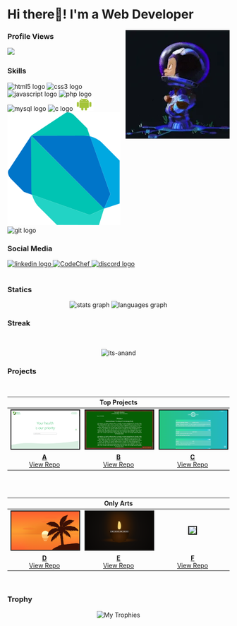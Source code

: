<h1 align="left">Hi there👋! I'm a Web Developer</h1>

<picture>
  <source media="(max-width:600px)" srcset="#">
  <img src="./images/github.webp" align="right">
</picture>

### Profile Views
<div align="left">
  <img src="https://profile-counter.glitch.me/vrushabhdhote29/count.svg?"  />
</div>

### Skills

<div align="left">
  <img src="https://cdn.jsdelivr.net/gh/devicons/devicon/icons/html5/html5-original.svg" height="30" width="42" alt="html5 logo"  />
  <img src="https://cdn.jsdelivr.net/gh/devicons/devicon/icons/css3/css3-original.svg" height="30" width="42" alt="css3 logo"  />
  <!--<img src="https://cdn.jsdelivr.net/gh/devicons/devicon/icons/sass/sass-original.svg" height="30" width="42" alt="sass logo"  />-->
  <img src="https://cdn.jsdelivr.net/gh/devicons/devicon/icons/javascript/javascript-original.svg" height="30" width="42" alt="javascript logo"  />
  <!--<img src="https://cdn.jsdelivr.net/gh/devicons/devicon/icons/react/react-original.svg" height="30" width="42" alt="react logo"  /> 
  <img src="https://cdn.jsdelivr.net/gh/devicons/devicon/icons/nodejs/nodejs-original.svg" height="30" width="42" alt="nodejs logo"  /> -->
  <img src="https://cdn.jsdelivr.net/gh/devicons/devicon/icons/php/php-original.svg" height="30" width="42" alt="php logo"  />
  <img src="https://cdn.jsdelivr.net/gh/devicons/devicon/icons/mysql/mysql-original.svg" height="30" width="42" alt="mysql logo"  />
  <!--<img src="https://cdn.jsdelivr.net/gh/devicons/devicon/icons/python/python-original.svg" height="30" width="42" alt="python logo"  />-->
  <img src="https://cdn.jsdelivr.net/gh/devicons/devicon/icons/c/c-original.svg" height="30" width="42" alt="c logo"  />
  <img src="https://github.com/devicons/devicon/blob/v2.16.0/icons/android/android-original.svg" height="30" width="42" alt="cplusplus logo"  />
  <img src="https://github.com/devicons/devicon/blob/v2.16.0/icons/dart/dart-original.svg"  />
  <img src="https://cdn.jsdelivr.net/gh/devicons/devicon/icons/git/git-original.svg" height="30" width="42" alt="git logo"  />
  <!--<img src="https://cdn.jsdelivr.net/gh/devicons/devicon/icons/wordpress/wordpress-original.svg" height="30" width="42" alt="wordpress logo"  />-->
</div>

### Social Media 


<div align="left">
 <a href="[https://www.linkedin.com/in/anand-choudhary-4907251b6/](https://www.linkedin.com/in/vrushabh-dhote-632210212/)" target="_blank">
  <img src="https://img.shields.io/static/v1?message=LinkedIn&logo=linkedin&label=&color=0077B5&logoColor=white&labelColor=&style=for-the-badge" height="35"      alt="linkedin logo"  />
</a>
 <a href="https://www.codechef.com/users/" target="_blank">
        <img alt="CodeChef" src="https://img.shields.io/badge/CodeChef-5B4638?style=for-the-badge&logo=codechef&logoColor=white" height="35" alt="CodeChef"/>
 </a>
<a href="https://discord.com/users/" target="_blank">
  <img src="https://img.shields.io/static/v1?message=Discord&logo=discord&label=&color=7289DA&logoColor=white&labelColor=&style=for-the-badge" height="35" alt="discord logo"  />
 </a>
</div>
<br clear="both">

### Statics

<div align="center">
  <img src="https://github-readme-stats-sigma-five.vercel.app/api?hide_title=false&hide_rank=false&show_icons=true&include_all_commits=true&count_private=true&disable_animations=false&theme=dracula&locale=en&hide_border=false&username=Its-anand" height="150" alt="stats graph"  />
  <img src="https://github-readme-stats-sigma-five.vercel.app/api/top-langs?locale=en&hide_title=false&layout=compact&card_width=320&langs_count=5&theme=dracula&hide_border=false&username=Its-anand" height="150" alt="languages graph"  />
</div>

### Streak
<br clear="both">
<div align="center">
  <p>
   <img align="center" src="https://github-readme-streak-stats.herokuapp.com?user=Its-anand&theme=radical&border_radius=3.4&background=282A36" alt="its-anand" />
  </p>
</div> 

### Projects

<br />
<table>
   <tr><!--Here-->
       <th valign="center" width="33%" colspan="3">
           <div align="center">
               Top Projects
            </div>
        </th>
    </tr>
    <tr>
        <th valign="center" width="33%">
            <div align="center">
                <a href="" target="_blank">
                    <img src="./images/PureHealth.png" border="2" />
                </a>
            </div>
        </th>
        <th valign="center" width="33%">
            <div align="center">
                <a href="" target="_blank">
                    <img src="./images/Acroboard.png" border="2" />
                </a>
            </div>
        </th>
        <th valign="center" width="33%">
            <div align="center">
                <a href="" target="_blank">
                    <img src="./images/CMW.png" border="2" />
                </a>
            </div>
        </th>
    </tr>
    <tr>
        <td valign="top" width="33%">
            <div align="center">
                <a href="https://project-purehealth.thats.im/" target="_blank">
                    <b>A</b>
                </a>
                <br />
                <a href="" target="_blank">
                    View Repo
                </a>
            </div>
        </td>
        <td valign="top" width="33%">
            <div align="center">
                <a href="" target="_blank">
                    <b>B</b>
                </a>
                <br />
                <a href="" target="_blank">
                    View Repo
                </a>
            </div>
        </td>
        <td valign="top" width="33%">
            <div align="center">
                <a href="https://minglish.000webhostapp.com/" target="_blank">
                    <b>C</b>
                </a>
                <br />
                <a href="" target="_blank">
                    View Repo
                </a>
            </div>
        </td>
    </tr>
</table>
<br clear="both">


<br />
<table>
   <tr><!--Here-->
       <th valign="center" width="33%" colspan="3">
           <div align="center">
               Only Arts
            </div>
        </th>
    </tr>
    <tr>
        <th valign="center" width="33%">
            <div align="center">
                <a href="" target="_blank">
                    <img src="./images/Sunset.png" border="2" />
                </a>
            </div>
        </th>
        <th valign="center" width="33%">
            <div align="center">
                <a href="" target="_blank">
                    <img src="./images/Diya.png" border="2" />
                </a>
            </div>
        </th>
        <th valign="center" width="33%">
            <div align="center">
                <a href="" target="_blank">
                    <img src="./images/Sunset Road Trip.avif" border="2" />
                </a>
            </div>
        </th>
    </tr>
    <tr>
        <td valign="top" width="33%">
            <div align="center">
                <a href="" target="_blank">
                    <b>D</b>
                </a>
                <br />
                <a href="" target="_blank">
                    View Repo
                </a>
            </div>
        </td>
        <td valign="top" width="33%">
            <div align="center">
                <a href="" target="_blank">
                    <b>E</b>
                </a>
                <br />
                <a href="" target="_blank">
                    View Repo
                </a>
            </div>
        </td>
        <td valign="top" width="33%">
            <div align="center">
                <a href="" target="_blank">
                    <b>F</b>
                </a>
                <br />
                <a href="" target="_blank">
                    View Repo
                </a>
            </div>
        </td>
    </tr>
</table>

<br clear="both">

### Trophy

<p align="center">
<img src="https://github-profile-trophy.vercel.app/?username=vrushabhdhote29&column=4&margin-w=5&margin-h=5&rank=SECRET,SSS,SS,S,AAA,AA,A,B,C&no-frame=true&theme=onestar" alt="My Trophies"/>
</p>

